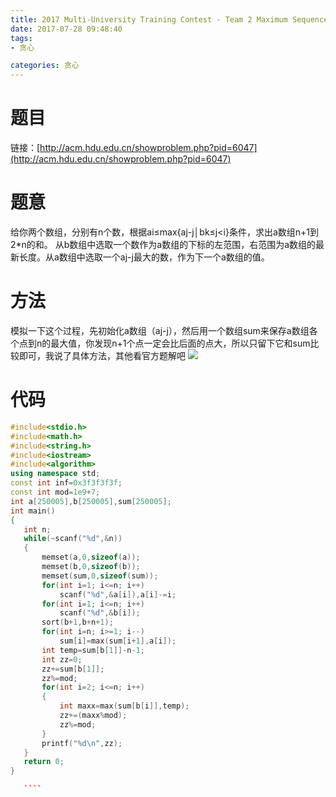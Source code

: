 ```yaml
---
title: 2017 Multi-University Training Contest - Team 2 Maximum Sequence
date: 2017-07-28 09:48:40
tags: 
- 贪心

categories: 贪心
---
```

# 题目
链接：[http://acm.hdu.edu.cn/showproblem.php?pid=6047](http://acm.hdu.edu.cn/showproblem.php?pid=6047)
# 题意

给你两个数组，分别有n个数，根据ai≤max{aj-j│bk≤j<i}条件，求出a数组n+1到2*n的和。
从b数组中选取一个数作为a数组的下标的左范围，右范围为a数组的最新长度。从a数组中选取一个aj-j最大的数，作为下一个a数组的值。

# 方法

模拟一下这个过程，先初始化a数组（aj-j），然后用一个数组sum来保存a数组各个点到n的最大值，你发现n+1个点一定会比后面的点大，所以只留下它和sum比较即可，我说了具体方法，其他看官方题解吧
![](http://img.blog.csdn.net/20170727175825891?watermark/2/text/aHR0cDovL2Jsb2cuY3Nkbi5uZXQvYmxlc3NMWkgwMTA4/font/5a6L5L2T/fontsize/400/fill/I0JBQkFCMA==/dissolve/70/gravity/SouthEast)
<!--more-->

# 代码
 ````c++
#include<stdio.h>
#include<math.h>
#include<string.h>
#include<iostream>
#include<algorithm>
using namespace std;
const int inf=0x3f3f3f3f;
const int mod=1e9+7;
int a[250005],b[250005],sum[250005];
int main()
{
    int n;
    while(~scanf("%d",&n))
    {
        memset(a,0,sizeof(a));
        memset(b,0,sizeof(b));
        memset(sum,0,sizeof(sum));
        for(int i=1; i<=n; i++)
            scanf("%d",&a[i]),a[i]-=i;
        for(int i=1; i<=n; i++)
            scanf("%d",&b[i]);
        sort(b+1,b+n+1);
        for(int i=n; i>=1; i--)
            sum[i]=max(sum[i+1],a[i]);
        int temp=sum[b[1]]-n-1;
        int zz=0;
        zz+=sum[b[1]];
        zz%=mod;
        for(int i=2; i<=n; i++)
        {
            int maxx=max(sum[b[i]],temp);
            zz+=(maxx%mod);
            zz%=mod;
        }
        printf("%d\n",zz);
    }
    return 0;
}

    ````